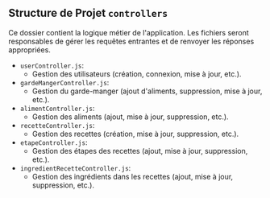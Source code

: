 ## Structure de Projet `controllers`

Ce dossier contient la logique métier de l'application. Les fichiers seront responsables de gérer les requêtes entrantes et de renvoyer les réponses appropriées.

- `userController.js`:
  - Gestion des utilisateurs (création, connexion, mise à jour, etc.).
- `gardeMangerController.js`:
  - Gestion du garde-manger (ajout d'aliments, suppression, mise à jour, etc.).
- `alimentController.js`:
  - Gestion des aliments (ajout, mise à jour, suppression, etc.).
- `recetteController.js`:
  - Gestion des recettes (création, mise à jour, suppression, etc.).
- `etapeController.js`:
  - Gestion des étapes des recettes (ajout, mise à jour, suppression, etc.).
- `ingredientRecetteController.js`:
  - Gestion des ingrédients dans les recettes (ajout, mise à jour, suppression, etc.).
